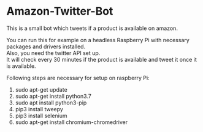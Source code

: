 # Amazon-Twitter-Bot
This is a small bot which tweets if a product is available on amazon.

You can run this for example on a headless Raspberry Pi with necessary packages and drivers installed.<br/>
Also, you need the twitter API set up.<br/>
It will check every 30 minutes if the product is available and tweet it once it is available. <br/>

Following steps are necessary for setup on raspberry Pi: <br/>
1. sudo apt-get update
2. sudo apt-get install python3.7
3. sudo apt install python3-pip
4. pip3 install tweepy
5. pip3 install selenium
6. sudo apt-get install chromium-chromedriver

